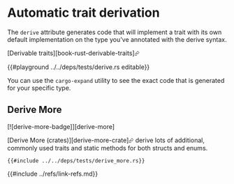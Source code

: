 # Automatic trait derivation

The `derive` attribute generates code that will implement a trait with its own default implementation on the type you’ve annotated with the derive syntax.

[Derivable traits][book-rust-derivable-traits]⮳

{{#playground ../../deps/tests/derive.rs editable}}

You can use the `cargo-expand` utility to see the exact code that is generated for your specific type.

## Derive More

[![derive-more-badge]][derive-more]

[Derive More (crates)][derive-more-crate]⮳ derive lots of additional, commonly used traits and static methods for both structs and enums.

```rust,editable,noplayground
{{#include ../../deps/tests/derive_more.rs}}
```

{{#include ../refs/link-refs.md}}
